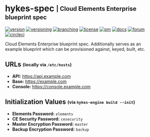 # hykes-spec <sub><sup>| Cloud Elements Enterprise blueprint spec</sup></sub>
[![version](http://img.shields.io/badge/version-v0.0.0-blue.svg)](CHANGELOG.md)
[![versioning](http://img.shields.io/badge/versioning-semver-blue.svg)](http://semver.org/)
[![branching](http://img.shields.io/badge/branching-github%20flow-blue.svg)](https://guides.github.com/introduction/flow/)
[![license](http://img.shields.io/badge/license-apache-blue.svg)](LICENSE.md)
[![pm](http://img.shields.io/badge/pm-zenhub-blue.svg)](https://www.zenhub.io)
[![docs](http://img.shields.io/badge/docs-read-blue.svg)](https://developers.cloud-elements.com)
[![forum](http://img.shields.io/badge/forum-join-blue.svg)](https://forum.cloud-elements.com)
[![circleci](https://circleci.com/gh/cloud-elements/hykes-spec.svg?style=shield)](https://circleci.com/gh/cloud-elements/hykes-spec)

Cloud Elements Enterprise blueprint spec. Additionally serves as an example blueprint which can be
provisioned against, keyed, built, etc.

## URLs <sub><sup>(locally via `/etc/hosts`)</sub></sup>

* __API:__ https://api.example.com
* __Base:__ https://example.com
* __Console:__ https://console.example.com

## Initialization Values <sub><sup>(via `hykes-engine build --init`)</sup></sub>

* __Elements Password:__ `elements`
* __CE Security Password:__ `cesecurity`
* __Master Encryption Password:__ `master`
* __Backup Encryption Password:__ `backup`
